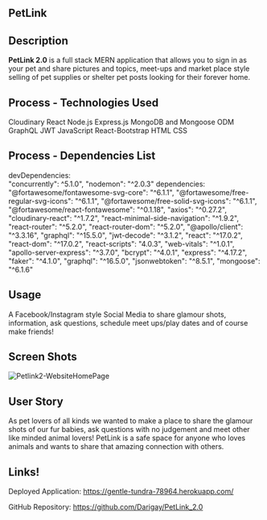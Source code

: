 ## PetLink
## Description
**PetLink 2.0** is a full stack MERN application that allows you to sign in as your pet and share pictures and topics, meet-ups and market place style selling of pet supplies or shelter pet posts looking for their forever home.
## Process - Technologies Used
Cloudinary
React 
Node.js
Express.js
MongoDB and Mongoose ODM
GraphQL
JWT
JavaScript
React-Bootstrap
HTML 
CSS


## Process - Dependencies List	

devDependencies:  
"concurrently": ^5.1.0", "nodemon": "^2.0.3"
dependencies: 
"@fortawesome/fontawesome-svg-core": "^6.1.1", "@fortawesome/free-regular-svg-icons": "^6.1.1", "@fortawesome/free-solid-svg-icons": "^6.1.1", "@fortawesome/react-fontawesome": "^0.1.18", "axios": "^0.27.2", "cloudinary-react": "^1.7.2", "react-minimal-side-navigation": "^1.9.2", "react-router": "^5.2.0",  "react-router-dom": "^5.2.0", "@apollo/client": "^3.3.16", "graphql": "^15.5.0", "jwt-decode": "^3.1.2", "react": "^17.0.2", "react-dom": "^17.0.2",  "react-scripts": "4.0.3",  "web-vitals": "^1.0.1", "apollo-server-express": "^3.7.0",  "bcrypt": "^4.0.1", "express": "^4.17.2", "faker": "^4.1.0", "graphql": "^16.5.0", "jsonwebtoken": "^8.5.1", "mongoose": "^6.1.6"


  ## Usage
A Facebook/Instagram style Social Media to share glamour shots, information, ask questions, schedule meet ups/play dates and of course make friends! 

## Screen Shots
![Petlink2-WebsiteHomePage](https://user-images.githubusercontent.com/94805480/170392829-9bce454e-80fa-4234-9a41-13e9fef9542c.png)

## User Story 

As pet lovers of all kinds we wanted to make a place to share the glamour shots of our fur babies, ask questions with no judgement and meet other like minded animal lovers! PetLink is a safe space for anyone who loves animals and wants to share that amazing connection with others. 



## Links!
Deployed Application:
https://gentle-tundra-78964.herokuapp.com/ 

GitHub Repository: 
https://github.com/Darigay/PetLink_2.0


